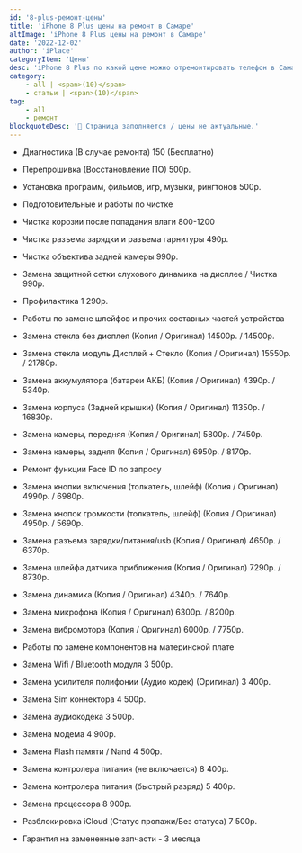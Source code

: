 ```yaml
---
id: '8-plus-ремонт-цены'
title: 'iPhone 8 Plus цены на ремонт в Самаре'
altImage: 'iPhone 8 Plus цены на ремонт в Самаре'
date: '2022-12-02'
author: 'iPlace'
categoryItem: 'Цены'
desc: 'iPhone 8 Plus по какой цене можно отремонтировать телефон в Самаре!'
category:
    - all | <span>(10)</span>
    - статьи | <span>(10)</span>
tag:
    - all
    - ремонт
blockquoteDesc: '🪫 Страница заполняется / цены не актуальные.'
---
```


- Диагностика (В случае ремонта)	150 (Бесплатно)
- Перепрошивка (Восстановление ПО)	500р.
- Установка программ, фильмов, игр, музыки, рингтонов	500р.

- Подготовительные и работы по чистке	
- Чистка корозии после попадания влаги	800-1200
- Чистка разъема зарядки и разъема гарнитуры	490р.
- Чистка объектива задней камеры	990р.
- Замена защитной сетки слухового динамика на дисплее / Чистка	990р.
- Профилактика	1 290р.

- Работы по замене шлейфов и прочих составных частей устройства	
- Замена стекла без дисплея (Копия / Оригинал)	14500р. / 14500р.
- Замена стекла модуль Дисплей + Стекло (Копия / Оригинал)	15550р. / 21780р.

- Замена аккумулятора (батареи АКБ) (Копия / Оригинал)	4390р. / 5340р.
- Замена корпуса (Задней крышки) (Копия / Оригинал)	11350р. / 16830р.

- Замена камеры, передняя (Копия / Оригинал)	5800р. / 7450р.
- Замена камеры, задняя (Копия / Оригинал)	6950р. / 8170р.

- Ремонт функции Face ID	по запросу
- Замена кнопки включения (толкатель, шлейф) (Копия / Оригинал)	4990р. / 6980р.
- Замена кнопок громкости (толкатель, шлейф) (Копия / Оригинал)	4950р. / 5690р.
- Замена разъема зарядки/питания/usb (Копия / Оригинал)	4650р. / 6370р.
- Замена шлейфа датчика приближения (Копия / Оригинал)	7290р. / 8730р.

- Замена динамика (Копия / Оригинал)	4340р. / 7640р.
- Замена микрофона (Копия / Оригинал)	6300р. / 8200р.
- Замена вибромотора (Копия / Оригинал)	6000р. / 7750р.

- Работы по замене компонентов на материнской плате	
- Замена Wifi / Bluetooth модуля	3 500р.
- Замена усилителя полифонии (Аудио кодек) (Оригинал)	3 400р.
- Замена Sim коннектора 	4 500р.
- Замена аудиокодека 	3 500р.
- Замена модема	4 900р.
- Замена Flash памяти / Nand	4 500р.
- Замена контролера питания (не включается)	8 400р.
- Замена контролера питания (быстрый разряд)	5 400р.
- Замена процессора	8 900р.
- Разблокировка iCloud (Статус пропажи/Без статуса)	7 500р.

- Гарантия на замененные запчасти - 3 месяца
